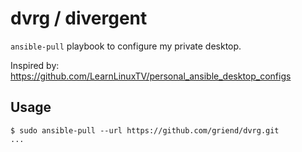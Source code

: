 # dvrg / divergent

`ansible-pull` playbook to configure my private desktop.

Inspired by: https://github.com/LearnLinuxTV/personal_ansible_desktop_configs

## Usage

```shell
$ sudo ansible-pull --url https://github.com/griend/dvrg.git
...
```
